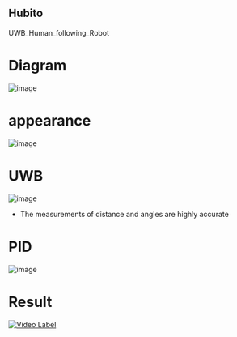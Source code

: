 ## Hubito
UWB_Human_following_Robot

# Diagram
![image](https://github.com/kimkihyun97/Hubito/assets/122510616/588acace-f68a-4ca4-9c70-ab62aab2bf28)


# appearance
![image](https://github.com/kimkihyun97/Hubito/assets/122510616/88691415-c747-4dd7-83c8-6226766e6a85)


# UWB
![image](https://github.com/kimkihyun97/Hubito/assets/122510616/5f18d334-f9ed-4a75-842d-aeece98dde90)

- The measurements of distance and angles are highly accurate

# PID
![image](https://github.com/kimkihyun97/Hubito/assets/122510616/69efa1a4-2f9d-44db-89a0-a32cc99822c7)


# Result
[![Video Label](http://img.youtube.com/vi/VAAXSlXfNFY/0.jpg)](https://youtu.be/VAAXSlXfNFY?t=0s)

